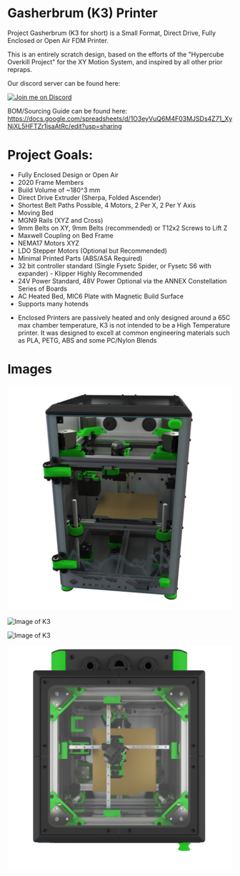 # Gasherbrum (K3) Printer

Project Gasherbrum (K3 for short) is a Small Format, Direct Drive, Fully Enclosed or Open Air FDM Printer.

This is an entirely scratch design, based on the efforts of the "Hypercube Overkill Project" for the XY Motion System, and inspired by all other prior repraps.

Our discord server can be found here: 

[![Join me on Discord](https://discord.com/api/guilds/641407187004030997/widget.png?style=banner2)](https://discord.gg/MzTR3zE)


BOM/Sourcing Guide can be found here: https://docs.google.com/spreadsheets/d/1O3eyVuQ6M4F03MJSDs4Z71_XyNjXL5HFTZr1jsaAtRc/edit?usp=sharing


# Project Goals:
- Fully Enclosed Design or Open Air
- 2020 Frame Members
- Build Volume of ~180^3 mm
- Direct Drive Extruder (Sherpa, Folded Ascender)
- Shortest Belt Paths Possible, 4 Motors, 2 Per X, 2 Per Y Axis
- Moving Bed
- MGN9 Rails (XYZ and Cross)
- 9mm Belts on XY, 9mm Belts (recommended) or T12x2 Screws to Lift Z
- Maxwell Coupling on Bed Frame
- NEMA17 Motors XYZ
- LDO Stepper Motors (Optional but Recommended)
- Minimal Printed Parts (ABS/ASA Required)
- 32 bit controller standard (Single Fysetc Spider, or Fysetc S6 with expander) - Klipper Highly Recommended
- 24V Power Standard, 48V Power Optional via the ANNEX Constellation Series of Boards
- AC Heated Bed, MIC6 Plate with Magnetic Build Surface
- Supports many hotends

* Enclosed Printers are passively heated and only designed around a 65C max chamber temperature, K3 is not intended to be a High Temperature printer. It was designed to excell at common engineering materials such as PLA, PETG, ABS and some PC/Nylon Blends

# Images
 ![Image of K3](Release_1/Images/renders/front_view.png?raw=true)
  
 ![Image of K3](Release_1/Images/renders/inside_view.png?raw=true) 

 ![Image of K3](Release_1/Images/renders/inside_view_ascender.png?raw=true)

 ![Image of K3](Release_1/Images/renders/top_view.png?raw=true) 



